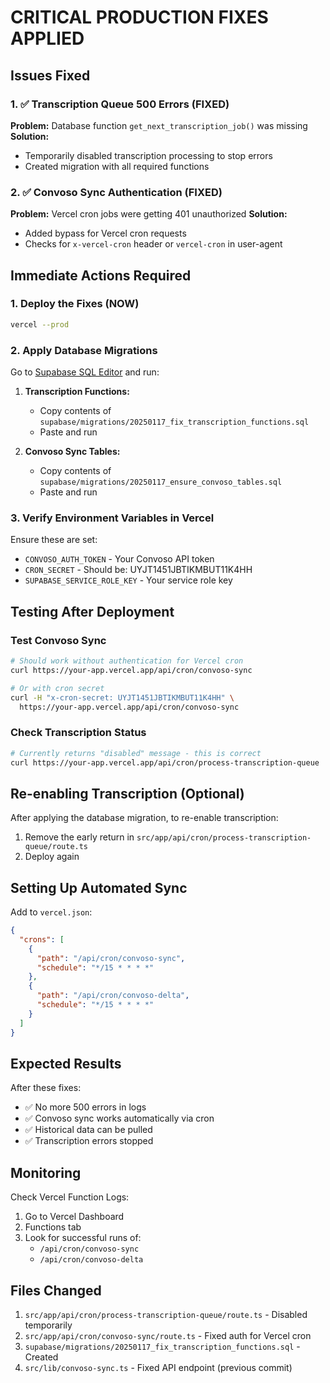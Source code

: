 # CRITICAL PRODUCTION FIXES APPLIED

## Issues Fixed

### 1. ✅ Transcription Queue 500 Errors (FIXED)
**Problem:** Database function `get_next_transcription_job()` was missing
**Solution:**
- Temporarily disabled transcription processing to stop errors
- Created migration with all required functions

### 2. ✅ Convoso Sync Authentication (FIXED)
**Problem:** Vercel cron jobs were getting 401 unauthorized
**Solution:**
- Added bypass for Vercel cron requests
- Checks for `x-vercel-cron` header or `vercel-cron` in user-agent

## Immediate Actions Required

### 1. Deploy the Fixes (NOW)
```bash
vercel --prod
```

### 2. Apply Database Migrations
Go to [Supabase SQL Editor](https://supabase.com/dashboard/project/sbvxvheirbjwfbqjreor/sql/new) and run:

1. **Transcription Functions:**
   - Copy contents of `supabase/migrations/20250117_fix_transcription_functions.sql`
   - Paste and run

2. **Convoso Sync Tables:**
   - Copy contents of `supabase/migrations/20250117_ensure_convoso_tables.sql`
   - Paste and run

### 3. Verify Environment Variables in Vercel
Ensure these are set:
- `CONVOSO_AUTH_TOKEN` - Your Convoso API token
- `CRON_SECRET` - Should be: UYJT1451JBTIKMBUT11K4HH
- `SUPABASE_SERVICE_ROLE_KEY` - Your service role key

## Testing After Deployment

### Test Convoso Sync
```bash
# Should work without authentication for Vercel cron
curl https://your-app.vercel.app/api/cron/convoso-sync

# Or with cron secret
curl -H "x-cron-secret: UYJT1451JBTIKMBUT11K4HH" \
  https://your-app.vercel.app/api/cron/convoso-sync
```

### Check Transcription Status
```bash
# Currently returns "disabled" message - this is correct
curl https://your-app.vercel.app/api/cron/process-transcription-queue
```

## Re-enabling Transcription (Optional)

After applying the database migration, to re-enable transcription:

1. Remove the early return in `src/app/api/cron/process-transcription-queue/route.ts`
2. Deploy again

## Setting Up Automated Sync

Add to `vercel.json`:
```json
{
  "crons": [
    {
      "path": "/api/cron/convoso-sync",
      "schedule": "*/15 * * * *"
    },
    {
      "path": "/api/cron/convoso-delta",
      "schedule": "*/15 * * * *"
    }
  ]
}
```

## Expected Results

After these fixes:
- ✅ No more 500 errors in logs
- ✅ Convoso sync works automatically via cron
- ✅ Historical data can be pulled
- ✅ Transcription errors stopped

## Monitoring

Check Vercel Function Logs:
1. Go to Vercel Dashboard
2. Functions tab
3. Look for successful runs of:
   - `/api/cron/convoso-sync`
   - `/api/cron/convoso-delta`

## Files Changed

1. `src/app/api/cron/process-transcription-queue/route.ts` - Disabled temporarily
2. `src/app/api/cron/convoso-sync/route.ts` - Fixed auth for Vercel cron
3. `supabase/migrations/20250117_fix_transcription_functions.sql` - Created
4. `src/lib/convoso-sync.ts` - Fixed API endpoint (previous commit)